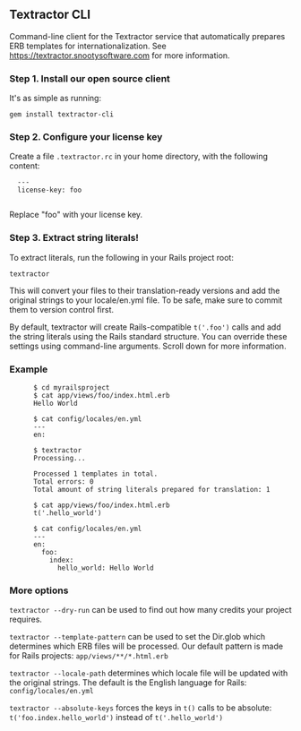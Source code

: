## Textractor CLI

Command-line client for the Textractor service that automatically prepares ERB templates for internationalization. See https://textractor.snootysoftware.com for more information.

### Step 1. Install our open source client

It's as simple as running:

`gem install textractor-cli`

### Step 2. Configure your license key

Create a file `.textractor.rc` in your home directory, with the following content:

```
  ---
  license-key: foo
    
```

Replace "foo" with your license key.

### Step 3. Extract string literals!

To extract literals, run the following in your Rails project root:

`textractor`

This will convert your files to their translation-ready versions and add the original strings to your locale/en.yml file. To be safe, make sure to commit them to version control first.

By default, textractor will create Rails-compatible `t('.foo')` calls and add the string literals using the Rails standard structure. You can override these settings using command-line arguments. Scroll down for more information.

### Example


```
      $ cd myrailsproject
      $ cat app/views/foo/index.html.erb
      Hello World

      $ cat config/locales/en.yml
      ---
      en:

      $ textractor
      Processing...

      Processed 1 templates in total.
      Total errors: 0
      Total amount of string literals prepared for translation: 1

      $ cat app/views/foo/index.html.erb
      t('.hello_world')

      $ cat config/locales/en.yml
      ---
      en:
        foo:
          index:
            hello_world: Hello World
```

### More options

`textractor --dry-run` can be used to find out how many credits your project requires.

`textractor --template-pattern` can be used to set the Dir.glob which determines which ERB files will be processed. Our default pattern is made for Rails projects: `app/views/**/*.html.erb`

`textractor --locale-path` determines which locale file will be updated with the original strings. The default is the English language for Rails: `config/locales/en.yml`

`textractor --absolute-keys` forces the keys in `t()` calls to be absolute: `t('foo.index.hello_world')` instead of `t('.hello_world')`
